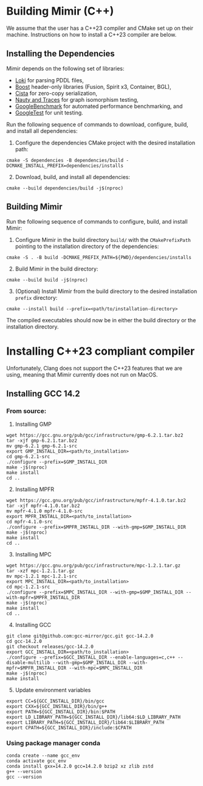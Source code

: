 # Building Mimir (C++)

We assume that the user has a C++23 compiler and CMake set up on their machine. Instructions on how to install a C++23 compiler are below.

## Installing the Dependencies

Mimir depends on the following set of libraries:

- [Loki](https://github.com/drexlerd/Loki) for parsing PDDL files,
- [Boost](https://www.boost.org/) header-only libraries (Fusion, Spirit x3, Container, BGL),
- [Cista](https://github.com/felixguendling/cista/) for zero-copy serialization,
- [Nauty and Traces](https://users.cecs.anu.edu.au/~bdm/nauty/) for graph isomorphism testing,
- [GoogleBenchmark](https://github.com/google/benchmark) for automated performance benchmarking, and
- [GoogleTest](https://github.com/google/googletest) for unit testing.

Run the following sequence of commands to download, configure, build, and install all dependencies:

1. Configure the dependencies CMake project with the desired installation path:
```console
cmake -S dependencies -B dependencies/build -DCMAKE_INSTALL_PREFIX=dependencies/installs
```
2. Download, build, and install all dependencies:
```console
cmake --build dependencies/build -j$(nproc)
```

## Building Mimir

Run the following sequence of commands to configure, build, and install Mimir:

1. Configure Mimir in the build directory `build/` with the `CMakePrefixPath` pointing to the installation directory of the dependencies:
```console
cmake -S . -B build -DCMAKE_PREFIX_PATH=${PWD}/dependencies/installs
```
2. Build Mimir in the build directory:
```console
cmake --build build -j$(nproc)
```
3. (Optional) Install Mimir from the build directory to the desired installation `prefix` directory:
```console
cmake --install build --prefix=<path/to/installation-directory>
```

The compiled executables should now be in either the build directory or the installation directory.

# Installing C++23 compliant compiler

Unfortunately, Clang does not support the C++23 features that we are using, meaning that Mimir currently does not run on MacOS.

## Installing GCC 14.2

### From source:

1. Installing GMP

```console
wget https://gcc.gnu.org/pub/gcc/infrastructure/gmp-6.2.1.tar.bz2
tar -xjf gmp-6.2.1.tar.bz2
mv gmp-6.2.1 gmp-6.2.1-src
export GMP_INSTALL_DIR=<path/to_installation>
cd gmp-6.2.1-src
./configure --prefix=$GMP_INSTALL_DIR
make -j$(nproc)
make install
cd ..
```

2. Installing MPFR

```console
wget https://gcc.gnu.org/pub/gcc/infrastructure/mpfr-4.1.0.tar.bz2
tar -xjf mpfr-4.1.0.tar.bz2
mv mpfr-4.1.0 mpfr-4.1.0-src
export MPFR_INSTALL_DIR=<path/to_installation>
cd mpfr-4.1.0-src
./configure --prefix=$MPFR_INSTALL_DIR --with-gmp=$GMP_INSTALL_DIR
make -j$(nproc)
make install
cd ..
```

3. Installing MPC

```console
wget https://gcc.gnu.org/pub/gcc/infrastructure/mpc-1.2.1.tar.gz
tar -xzf mpc-1.2.1.tar.gz
mv mpc-1.2.1 mpc-1.2.1-src
export MPC_INSTALL_DIR=<path/to_installation>
cd mpc-1.2.1-src
./configure --prefix=$MPC_INSTALL_DIR --with-gmp=$GMP_INSTALL_DIR --with-mpfr=$MPFR_INSTALL_DIR
make -j$(nproc)
make install
cd ..
```

4. Installing GCC

```console
git clone git@github.com:gcc-mirror/gcc.git gcc-14.2.0
cd gcc-14.2.0
git checkout releases/gcc-14.2.0
export GCC_INSTALL_DIR=<path/to_installation>
./configure --prefix=$GCC_INSTALL_DIR --enable-languages=c,c++ --disable-multilib --with-gmp=$GMP_INSTALL_DIR --with-mpfr=$MPFR_INSTALL_DIR --with-mpc=$MPC_INSTALL_DIR
make -j$(nproc)
make install
```

5. Update environment variables

```console
export CC=${GCC_INSTALL_DIR}/bin/gcc
export CXX=${GCC_INSTALL_DIR}/bin/g++
export PATH=${GCC_INSTALL_DIR}/bin:$PATH
export LD_LIBRARY_PATH=${GCC_INSTALL_DIR}/lib64:$LD_LIBRARY_PATH
export LIBRARY_PATH=${GCC_INSTALL_DIR}/lib64:$LIBRARY_PATH
export CPATH=${GCC_INSTALL_DIR}/include:$CPATH
```

### Using package manager conda

```console
conda create --name gcc_env
conda activate gcc_env
conda install gxx=14.2.0 gcc=14.2.0 bzip2 xz zlib zstd
g++ --version
gcc --version
```